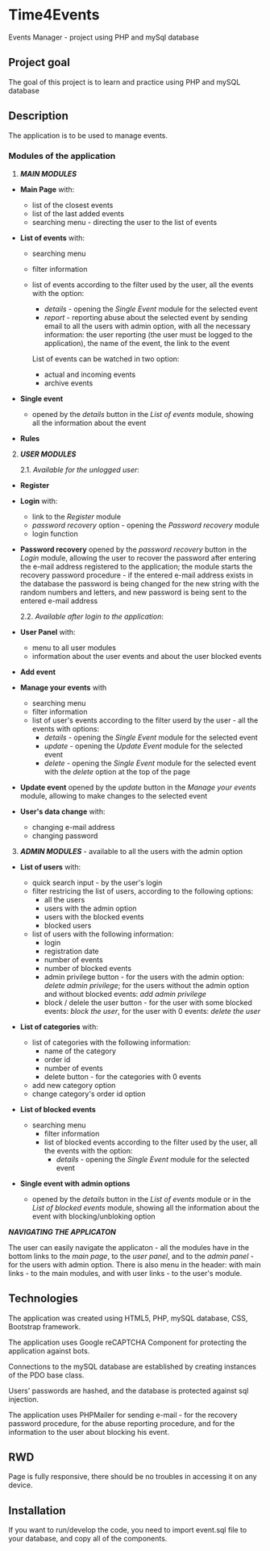 # Time4Events
Events Manager - project using PHP and mySql database

## Project goal
The goal of this project is to learn and practice using PHP and mySQL database

## Description
The application is to be used to manage events. 

### Modules of the application

1. **_MAIN MODULES_**

* **Main Page** with: 
  - list of the closest events
  - list of the last added events
  - searching menu - directing the user to the list of events

* **List of events** with:
  - searching menu
  - filter information
  - list of events according to the filter used by the user, all the events with the option:
    - _details_ - opening the _Single Event_ module for the selected event
    - _report_ - reporting abuse about the selected event by sending email to all the users with admin option, with all the necessary information: the user reporting    (the user must be logged to the application), the name of the event, the link to the event

    List of events can be watched in two option:
    - actual and incoming events
    - archive events

* **Single event**
  - opened by the _details_ button in the _List of events_ module, showing all the information about the event

* **Rules** 


2. **_USER MODULES_**

   2.1. _Available for the unlogged user_:

* **Register**

* **Login** with:
  - link to the _Register_ module
  - _password recovery_ option - opening the _Password recovery_ module
  - login function

* **Password recovery**
opened by the _password recovery_ button in the _Login_ module, allowing the user to recover the password after entering the e-mail address registered to the application; the module starts the recovery password procedure - if the entered e-mail address exists in the database the password is being changed for the new string with the random numbers and letters, and new password is being sent to the entered e-mail address

   2.2. _Available after login to the application_:

* **User Panel** with:
  - menu to all user modules
  - information about the user events and about the user blocked events

* **Add event**

* **Manage your events** with
  - searching menu
  - filter information
  - list of user's events according to the filter userd by the user - all the events with options:
    - _details_ - opening the _Single Event_ module for the selected event
    - _update_ - opening the _Update Event_ module for the selected event
    - _delete_ - opening the _Single Event_ module for the selected event with the _delete_ option at the top of the page

* **Update event**
opened by the _update_ button in the _Manage your events_ module, allowing to make changes to the selected event

* **User's data change** with:
  - changing e-mail address
  - changing password


3. **_ADMIN MODULES_** - available to all the users with the admin option

* **List of users** with:
  - quick search input - by the user's login
  - filter restricing the list of users, according to the following options:
    - all the users
    - users with the admin option
    - users with the blocked events
    - blocked users
  - list of users with the following information:
    - login
    - registration date
    - number of events
    - number of blocked events
    - admin privilege button - for the users with the admin option: _delete admin privilege_; for the users without the admin option and without blocked events: _add admin privilege_
    - block / delele the user button - for the user with some blocked events: _block the user_, for the user with 0 events: _delete the user_

* **List of categories** with:
  - list of categories with the following information:
    - name of the category
    - order id
    - number of events
    - delete button - for the categories with 0 events
  - add new category option
  - change category's order id option

* **List of blocked events**
  - searching menu
    - filter information
    - list of blocked events according to the filter used by the user, all the events with the option:
      - _details_ - opening the _Single Event_ module for the selected event

* **Single event with admin options**
  - opened by the _details_ button in the _List of events_ module or in the _List of blocked events_ module, showing all the information about the event with blocking/unbloking option


**_NAVIGATING THE APPLICATON_**

The user can easily navigate the applicaton - all the modules have in the bottom links to the _main page_, to the _user panel_, and to the _admin panel_ - for the users with admin option. There is also menu in the header: with main links - to the main modules, and with user links - to the user's module.


## Technologies

The application was created using HTML5, PHP, mySQL database, CSS, Bootstrap framework.

The application uses Google reCAPTCHA Component for protecting the application against bots.

Connections to the mySQL database are established by creating instances of the PDO base class.

Users' passwords are hashed, and the database is protected against sql injection.

The application uses PHPMailer for sending e-mail - for the recovery password procedure, for the abuse reporting procedure, and for the information to the user about blocking his event.

## RWD

Page is fully responsive, there should be no troubles in accessing it on any device. 

## Installation

If you want to run/develop the code, you need to import event.sql file to your database, and copy all of the components.
